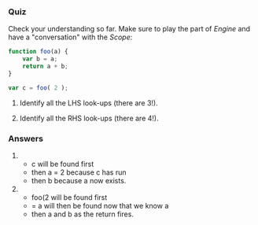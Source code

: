 ### Quiz

Check your understanding so far. Make sure to play the part of *Engine* and have a "conversation" with the *Scope*:

```js
function foo(a) {
	var b = a;
	return a + b;
}

var c = foo( 2 );
```

1. Identify all the LHS look-ups (there are 3!).

2. Identify all the RHS look-ups (there are 4!).

### Answers

1.  - c will be found first 
    - then a = 2 because c has run 
    - then b because a now exists.

2.  - foo(2 will be found first
    - = a will then be found now that we know a
    - then a and b as the return fires.
